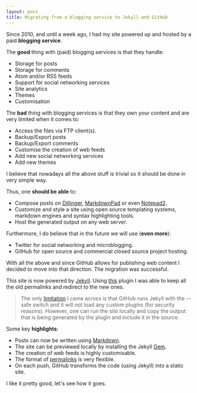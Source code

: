 ```yaml
---
layout: post
title: Migrating from a blogging service to Jekyll and GitHub
---
```


Since 2010, and until a week ago, I had my site powered up and hosted by a paid **blogging service**.

The **good** thing with (paid) blogging services is that they handle:

- Storage for posts
- Storage for comments
- Atom and/or RSS feeds
- Support for social networking services
- Site analytics
- Themes
- Customisation


The **bad** thing with blogging services is that they own your content and are very limited when it comes to:

- Access the files via FTP client(s).
- Backup/Export posts
- Backup/Export comments
- Customise the creation of web feeds
- Add new social networking services
- Add new themes

I believe that nowadays all the above stuff is trivial so it should be done in very simple way.

Thus, one **should be able** to:

- Compose posts on [Dillinger](http://dillinger.io/ "Dillinger is a cloud-enabled HTML5 Markdown editor."), [MarkdownPad](http://markdownpad.com/ "MarkdownPad is a full-featured Markdown editor for Windows.") or even [Notepad2](http://www.flos-freeware.ch/notepad2.html "A fast and light-weight Notepad-like text editor with syntax highlighting. This program can be run out of the box without installation, and does not touch your system's registry.").
- Customize and style a site using open source templating systems, markdown engines and syntax highlighting tools.
- Host the generated output on any web server.

Furthermore, I do believe that in the future we will use (**even more**):

- Twitter for social networking and microblogging.
- GitHub for open source and commercial closed source project hosting.

With all the above and since GitHub allows for publishing web content I decided to move into that direction. The migration was successful.

This site is now powered by [Jekyll](https://github.com/mojombo/jekyll "Jekyll is a blog-aware, static site generator in Ruby"). Using [this](http://github.com/tsmango/jekyll_alias_generator) plugin I was able to keep all the old permalinks and redirect to the new ones.

> The only [limitation](https://github.com/mojombo/jekyll/issues/325) I came across is that GitHub runs Jekyll with the --safe switch and it will not load any custom plugins (for security reasons). However, one can run the site locally and copy the output that is being generated by the plugin and include it in the source.

Some key **highlights**:

- Posts can now be written using [Markdown](http://en.wikipedia.org/wiki/Markdown "Markdown is a lightweight markup language, originally created by John Gruber and Aaron Swartz allowing people to write using an easy-to-read, easy-to-write plain text format, then convert it to structurally valid XHTML or HTML.").
- The site can be previewed locally by installing the Jekyll  [Gem](http://rubygems.org/gems/jekyll).
- The creation of web feeds is highly customisable.
- The format of [permalinks](https://github.com/mojombo/jekyll/wiki/Permalinks) is very flexible.
- On each push, GitHub transforms the code (using Jekyll) into a static site.

I like it pretty good, let's see how it goes.